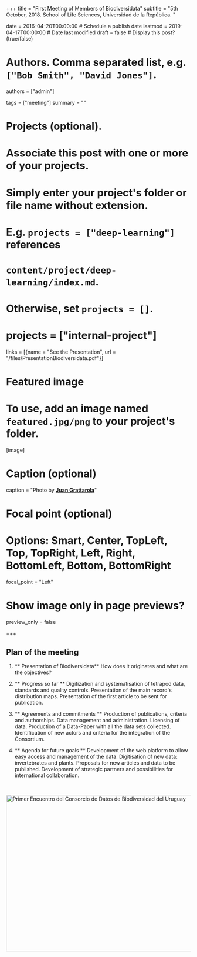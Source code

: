 +++
title = "First Meeting of Members of Biodiversidata"
subtitle = "5th October, 2018. School of Life Sciences, Universidad de la República. "

date = 2016-04-20T00:00:00  # Schedule a publish date
lastmod = 2019-04-17T00:00:00  # Date last modified
draft = false  # Display this post? (true/false)

# Authors. Comma separated list, e.g. `["Bob Smith", "David Jones"]`.
authors = ["admin"]

tags = ["meeting"]
summary = ""

# Projects (optional).
#   Associate this post with one or more of your projects.
#   Simply enter your project's folder or file name without extension.
#   E.g. `projects = ["deep-learning"]` references 
#   `content/project/deep-learning/index.md`.
#   Otherwise, set `projects = []`.
# projects = ["internal-project"]

links = [{name = "See the Presentation", url = "/files/PresentationBiodiversidata.pdf"}]

# Featured image
# To use, add an image named `featured.jpg/png` to your project's folder. 
[image]
  # Caption (optional)
  caption = "Photo by [**Juan Grattarola**](https://www.instagram.com/crush.uruguay/)"

  # Focal point (optional)
  # Options: Smart, Center, TopLeft, Top, TopRight, Left, Right, BottomLeft, Bottom, BottomRight
  focal_point = "Left"

  # Show image only in page previews?
  preview_only = false

+++

## Plan of the meeting

1. ** Presentation of Biodiversidata**
How does it originates and what are the objectives?


2. ** Progress so far **
Digitization and systematisation of tetrapod data, standards and quality controls.
Presentation of the main record's distribution maps.
Presentation of the first article to be sent for publication.


3. ** Agreements and commitments **
Production of publications, criteria and authorships.
Data management and administration. Licensing of data.
Production of a Data-Paper with all the data sets collected.
Identification of new actors and criteria for the integration of the Consortium.


4. ** Agenda for future goals **
Development of the web platform to allow easy access and management of the data.
Digitisation of new data: invertebrates and plants.
Proposals for new articles and data to be published.
Development of strategic partners and possibilities for international collaboration.

<br>

<a data-flickr-embed="true" data-footer="true"  href="https://www.flickr.com/gp/biodiversidata/Y12080" title="Primer Encuentro del Consorcio de Datos de Biodiversidad del Uruguay"><img src="https://farm5.staticflickr.com/4830/45495316234_b6dc3465c4_z.jpg" width="640" height="425" alt="Primer Encuentro del Consorcio de Datos de Biodiversidad del Uruguay"></a><script async src="//embedr.flickr.com/assets/client-code.js" charset="utf-8"></script>


